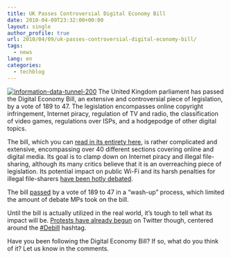 ```yaml
---
title: UK Passes Controversial Digital Economy Bill
date: 2010-04-09T23:32:00+00:00
layout: single
author_profile: true
url: 2010/04/09/uk-passes-controversial-digital-economy-bill/
tags:
  - news
lang: en
categories: 
  - techblog
---
```

[![information-data-tunnel-200](http://lh3.ggpht.com/_vaUVXcmC3OI/S7-yFOgPgBI/AAAAAAAAB4o/OjONIoutqTM/information-data-tunnel-260_thumb%5B2%5D.jpg?imgmax=800 "information-data-tunnel-200")](http://lh6.ggpht.com/_vaUVXcmC3OI/S7-x2v1kVQI/AAAAAAAAB4k/Yqb6qYsumdY/s1600-h/information-data-tunnel-260%5B4%5D.jpg) The United Kingdom parliament has passed the Digital Economy Bill, an extensive and controversial piece of legislation, by a vote of 189 to 47. The legislation encompasses online copyright infringement, Internet piracy, regulation of TV and radio, the classification of video games, regulations over ISPs, and a hodgepodge of other digital topics. 

The bill, which you can [read in its entirety here](http://services.parliament.uk/bills/2009-10/digitaleconomy.html), is rather complicated and extensive, encompassing over 40 different sections covering online and digital media. Its goal is to clamp down on Internet piracy and illegal file-sharing, although its many critics believe that it is an overreaching piece of legislation. Its potential impact on public Wi-Fi and its harsh penalties for illegal file-sharers [have been hotly debated](http://www.boingboing.net/2009/11/20/britains-new-interne.html). 

The bill [passed](http://www.zdnet.co.uk/blogs/communication-breakdown-10000030/mps-approve-digital-economy-bill-voting-189-to-47-10015512/) by a vote of 189 to 47 in a “wash-up” process, which limited the amount of debate MPs took on the bill. 

Until the bill is actually utilized in the real world, it’s tough to tell what its impact will be. [Protests have already begun](http://thenextweb.com/uk/2010/04/08/uks-digital-economy-bill-approved-democracy-fail-social-media-win/) on Twitter though, centered around the [#Debill](http://search.twitter.com/search?q=%23debill) hashtag. 

Have you been following the Digital Economy Bill? If so, what do you think of it? Let us know in the comments.